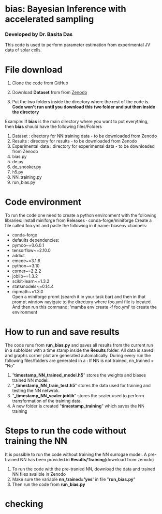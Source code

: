 # bias: Bayesian Inference with accelerated sampling
### Developed by Dr. Basita Das
This code is used to perform parameter estimation from experimental JV data of solar cells. 

# File download 
1. Clone the code from GitHub
2. Download **Dataset** from from [Zenodo](https://zenodo.org/records/15875229?token=eyJhbGciOiJIUzUxMiJ9.eyJpZCI6IjJjZjRkODM5LWMxMzktNDQzNy05NzQ1LTg2NmU0YjQ2M2RmMyIsImRhdGEiOnt9LCJyYW5kb20iOiJlNGE5NTBmMzhjODZmNTY1YzEzOGMyYmZhODNiNDhlYSJ9.gWw0G0oTJHrPNScyKjJIQEbZ_jfEdduDouB2aik_7X0fKmlox4OLMF4RtfSwqSYmUmc54bmwEt4rRvZ8-S2U2A)
   
4. Put the two folders inside the directory where the rest of the code is. **Code won't run until you download this two folder and put then inside the directory**

Example: 
If **bias** is the main directory where you want to put everything, then **bias** should have the following files/Folders
1. Dataset : directory for NN training data - to be downloaded from Zenodo
2. Results : directory for results - to be downloaded from Zenodo
3. Experimental_data : directory for experimental data - to be downloaded from Zenodo
4. bias.py
6. de.py
7. de_snooker.py
8. h5.py
9. NN_training.py
10. run_bias.py

# Code environment
To run the code one need to create a python environment with the following libraries:
install miniforge from Releases · conda-forge/miniforge
Create a file called foo.yml and paste the following in it 
name: biasenv
channels:
  - conda-forge
  - defaults
dependencies:
  - pymoo~=0.6.0.1
  - tensorflow~=2.10.0
  - addict
  - emcee~=3.1.6
  - python~=3.10
  - corner~=2.2.2
  - joblib~=1.3.2
  - scikit-learn~=1.3.2
  - statsmodels~=0.14.4
  - mpmath~=1.3.0\
Open a  miniforge promt (search it in your task bar) and then in that prompt window navigate to the directory where foo.yml file is located. \
And then run this command:
'mamba env create -f foo.yml' to create the environment


# How to run and save results
The code runs from **run_bias.py** and saves all results from the current run in a subfolder with a time stamp inside the **Results** folder. All data is saved and graphs corner plot are generated automatically.
During every run the following files/folders are generated in a :
If NN is not trained, nn_trained = "No"
1. "**timestamp_NN_trained_model.h5**" stores the weights and biases trained NN model. 
2. "**_timestamp_NN_train_test.h5**" stores the data used for training and testing the NN netwrok.
3. "**_timestamp_NN_scaler.joblib**" stores the scaler used to perform transformation of the training data.
4. A new folder is created "**timestamp_training**" which saves the NN training

# Steps to run the code without training the NN
It is possible to run the code without training the NN surrogae model. A pre-trained NN has been provided in **Results/Training**(download from zenodo)
1. To run the code with the pre-tranied NN, download the data and trained NN files availble in Zenodo
2. Make sure the variable **nn_trained='yes'** in file "**run_bias.py**"
3. Then run the code from **run_bias.py**

# checking


